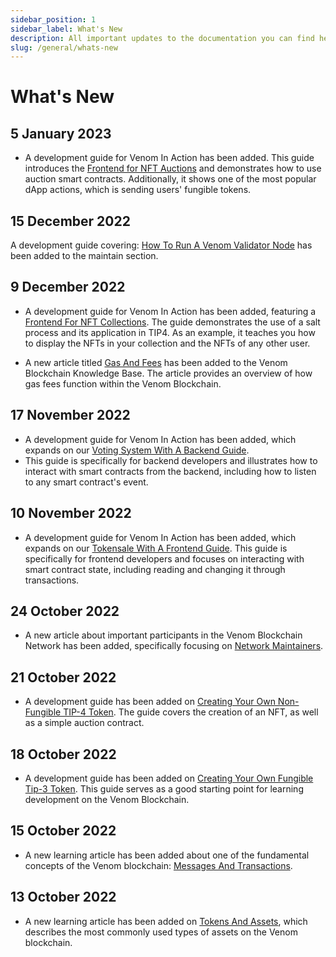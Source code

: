 ```yaml
---
sidebar_position: 1
sidebar_label: What's New
description: All important updates to the documentation you can find here
slug: /general/whats-new
---
```


# What's New

## 5 January 2023

* A development guide for Venom In Action has been added. This guide introduces the [Frontend for NFT Auctions](../../build/development-guides/how-to-create-your-own-non-fungible-tip-4-token/venom-in-action/frontend-for-nft-auction.md) and demonstrates how to use auction smart contracts. Additionally, it shows one of the most popular dApp actions, which is sending users' fungible tokens.


## 15 December 2022

A development guide covering: [How To Run A Venom Validator Node](../maintain/how-to-become-a-validator.md) has been added to the maintain section.

## 9 December 2022

* A development guide for Venom In Action has been added, featuring a [Frontend For NFT Collections](../../build/development-guides/how-to-create-your-own-non-fungible-tip-4-token/venom-in-action/frontend-for-nft-collection.md).
The guide demonstrates the use of a salt process and its application in TIP4. As an example, it teaches you how to display the NFTs in your collection and the NFTs of any other user.

* A new article titled [Gas And Fees](../learn/gas-and-fees.md) has been added to the Venom Blockchain Knowledge Base. The article provides an overview of how gas fees function within the Venom Blockchain.

## 17 November 2022

* A development guide for Venom In Action has been added, which expands on our [Voting System With A Backend Guide](../../build/development-guides/developing-of-simple-voting-system/venom-in-action/extend-our-voting-system-with-backend.md).
* This guide is specifically for backend developers and illustrates how to interact with smart contracts from the backend, including how to listen to any smart contract's event.

## 10 November 2022

* A development guide for Venom In Action has been added, which expands on our [Tokensale With A Frontend Guide](../../build/development-guides/how-to-create-your-own-fungible-tip-3-token/venom-in-action/extend-our-tokensale-with-frontend.md).
This guide is specifically for frontend developers and focuses on interacting with smart contract state, including reading and changing it through transactions.

## 24 October 2022

* A new article about important participants in the Venom Blockchain Network has been added, specifically focusing on [Network Maintainers](../maintain/network-maintainers.md).

## 21 October 2022

* A development guide has been added on [Creating Your Own Non-Fungible TIP-4 Token](../../build/development-guides/how-to-create-your-own-non-fungible-tip-4-token/non-fungible-tokens-in-venom-network.md).
The guide covers the creation of an NFT, as well as a simple auction contract.

## 18 October 2022

* A development guide has been added on [Creating Your Own Fungible Tip-3 Token](../../build/development-guides/how-to-create-your-own-fungible-tip-3-token/fungible-tokens-in-venom-network.md).
This guide serves as a good starting point for learning development on the Venom Blockchain.

## 15 October 2022

* A new learning article has been added about one of the fundamental concepts of the Venom blockchain: [Messages And Transactions](../learn/messages-and-transactions.md).

## 13 October 2022

* A new learning article has been added on [Tokens And Assets](../learn/tokens-and-assets.md),
which describes the most commonly used types of assets on the Venom blockchain.
